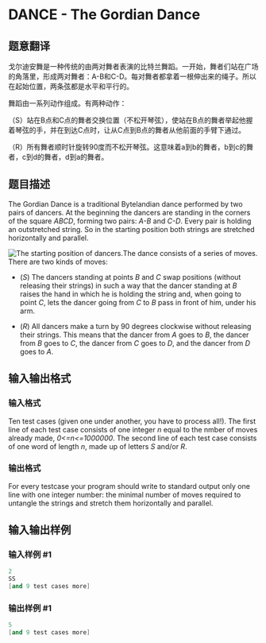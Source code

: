 # DANCE - The Gordian Dance

## 题意翻译

戈尔迪安舞是一种传统的由两对舞者表演的比特兰舞蹈。一开始，舞者们站在广场的角落里，形成两对舞者：A-B和C-D。每对舞者都拿着一根伸出来的绳子。所以在起始位置，两条弦都是水平和平行的。

舞蹈由一系列动作组成。有两种动作：

（S）站在B点和C点的舞者交换位置（不松开琴弦），使站在B点的舞者举起他握着琴弦的手，并在到达C点时，让从C点到B点的舞者从他前面的手臂下通过。

（R）所有舞者顺时针旋转90度而不松开琴弦。这意味着a到b的舞者，b到c的舞者，c到d的舞者，d到a的舞者。

## 题目描述

 The Gordian Dance is a traditional Bytelandian dance performed by two pairs of dancers. At the beginning the dancers are standing in the corners of the square _ABCD_, forming two pairs: _A-B_ and _C-D_. Every pair is holding an outstretched string. So in the starting position both strings are stretched horizontally and parallel.

![The starting position of dancers.](https://cdn.luogu.com.cn/upload/vjudge_pic/SP60/9186792c446cf7f1eb800cc1d312ad86e27b5ebe.png)The dance consists of a series of moves. There are two kinds of moves:

- (_S_) The dancers standing at points _B_ and _C_ swap positions (without releasing their strings) in such a way that the dancer standing at _B_ raises the hand in which he is holding the string and, when going to point _C_, lets the dancer going from _C_ to _B_ pass in front of him, under his arm.

- (_R_) All dancers make a turn by 90 degrees clockwise without releasing their strings. This means that the dancer from _A_ goes to _B_, the dancer from _B_ goes to _C_, the dancer from _C_ goes to _D_, and the dancer from _D_ goes to _A_.

## 输入输出格式

### 输入格式

 Ten test cases (given one under another, you have to process all!). The first line of each test case consists of one integer _n_ equal to the nmber of moves already made, _0<=n<=1000000_. The second line of each test case consists of one word of length _n_, made up of letters _S_ and/or _R_.

### 输出格式

 For every testcase your program should write to standard output only one line with one integer number: the minimal number of moves required to untangle the strings and stretch them horizontally and parallel.

## 输入输出样例

### 输入样例 #1

```cpp
2
SS
[and 9 test cases more]
```


### 输出样例 #1

```cpp
5
[and 9 test cases more]
```


